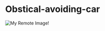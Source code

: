 # Obstical-avoiding-car

![My Remote Image!]([https://www.dropbox.com/s/.../my-remote-image.jpg?dl=0](https://hackster.imgix.net/uploads/attachments/1137946/_vCp8AGtEVP.blob?auto=compress&w=900&h=675&fit=min&fm=jpg))
